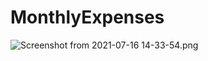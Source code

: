 # MonthlyExpenses
<img href="/rajeshraj1998/MonthlyExpenses/blob/master/Screenshot%20from%202021-07-16%2014-33-54.png?raw=true" alt="Screenshot from 2021-07-16 14-33-54.png">

